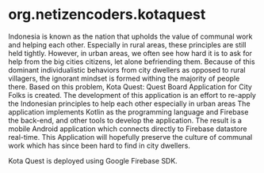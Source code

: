 # org.netizencoders.kotaquest

Indonesia is known as the nation that upholds the value of communal work and helping each other. Especially in rural areas, these principles are still held tightly. However, in urban areas, we often see how hard it is to ask for help from the big cities citizens, let alone befriending them. Because of this dominant individualistic behaviors from city dwellers as opposed to rural villagers, the ignorant mindset is formed withing the majority of people there. Based on this problem, Kota Quest: Quest Board Application for City Folks is created. The development of this application is an effort to re-apply the Indonesian principles to help each other especially in urban areas
The application implements Kotlin as the programming language and Firebase the back-end, and other tools to develop the application. The result is a mobile Android application which connects directly to Firebase datastore real-time. This Application will hopefully preserve the culture of communal work which has since been hard to find in city dwellers.

Kota Quest is deployed using Google Firebase SDK.
